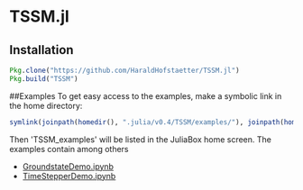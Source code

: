 # TSSM.jl
## Installation
```julia
Pkg.clone("https://github.com/HaraldHofstaetter/TSSM.jl")
Pkg.build("TSSM")
```
##Examples
To get easy access to the examples, make a symbolic link in the home directory:
```julia
symlink(joinpath(homedir(), ".julia/v0.4/TSSM/examples/"), joinpath(homedir(), "TSSM_examples"))
```
Then 'TSSM_examples' will be listed in the JuliaBox home screen. The examples contain among others
+ [GroundstateDemo.ipynb](https://github.com/HaraldHofstaetter/TSSM.jl/blob/master/examples/GroundstateDemo.ipynb)
+ [TimeStepperDemo.ipynb](https://github.com/HaraldHofstaetter/TSSM.jl/blob/master/examples/TimeStepperDemo.ipynb)
